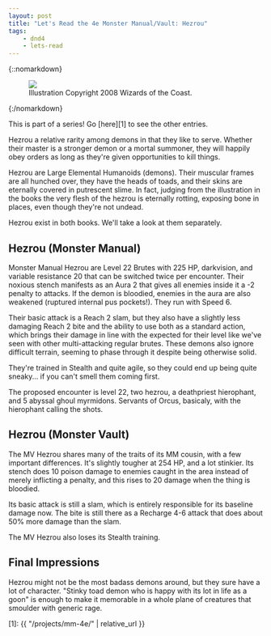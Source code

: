 ```yaml
---
layout: post
title: "Let's Read the 4e Monster Manual/Vault: Hezrou"
tags:
    - dnd4
    - lets-read
---
```


{::nomarkdown}
<figure class=right>
  <img src="{{ "/assets/wir-mm-4e-hezrou r.png" | absolute_url }}"/>
  <figcaption>Illustration Copyright 2008 Wizards of the Coast.</figcaption>
</figure>
{:/nomarkdown}

This is part of a series! Go [here][1] to see the other entries.

Hezrou a relative rarity among demons in that they like to serve. Whether their
master is a stronger demon or a mortal summoner, they will happily obey orders
as long as they're given opportunities to kill things.

Hezrou are Large Elemental Humanoids (demons). Their muscular frames are all
hunched over, they have the heads of toads, and their skins are eternally
covered in putrescent slime. In fact, judging from the illustration in the books
the very flesh of the hezrou is eternally rotting, exposing bone in places, even
though they're not undead.

Hezrou exist in both books. We'll take a look at them separately.

## Hezrou (Monster Manual)

Monster Manual Hezrou are Level 22 Brutes with 225 HP, darkvision, and variable
resistance 20 that can be switched twice per encounter. Their noxious stench
manifests as an Aura 2 that gives all enemies inside it a -2 penalty to
attacks. If the demon is bloodied, enemies in the aura are also weakened
(ruptured internal pus pockets!). They run with Speed 6.

Their basic attack is a Reach 2 slam, but they also have a slightly less
damaging Reach 2 bite and the ability to use both as a standard action, which
brings their damage in line with the expected for their level like we've seen
with other multi-attacking regular brutes. These demons also ignore difficult
terrain, seeming to phase through it despite being otherwise solid.

They're trained in Stealth and quite agile, so they could end up being quite
sneaky... if you can't smell them coming first.

The proposed encounter is level 22, two hezrou, a deathpriest hierophant, and 5
abyssal ghoul myrmidons. Servants of Orcus, basicaly, with the hierophant
calling the shots.

## Hezrou (Monster Vault)

The MV Hezrou shares many of the traits of its MM cousin, with a few important
differences. It's slightly tougher at 254 HP, and a lot stinkier. Its stench
does 10 poison damage to enemies caught in the area instead of merely inflicting
a penalty, and this rises to 20 damage when the thing is bloodied.

Its basic attack is still a slam, which is entirely responsible for its baseline
damage now. The bite is still there as a Recharge 4-6 attack that does about 50%
more damage than the slam.

The MV Hezrou also loses its Stealth training.

## Final Impressions

Hezrou might not be the most badass demons around, but they sure have a lot of
character. "Stinky toad demon who is happy with its lot in life as a goon" is
enough to make it memorable in a whole plane of creatures that smoulder with
generic rage.

[1]: {{ "/projects/mm-4e/" | relative_url }}

